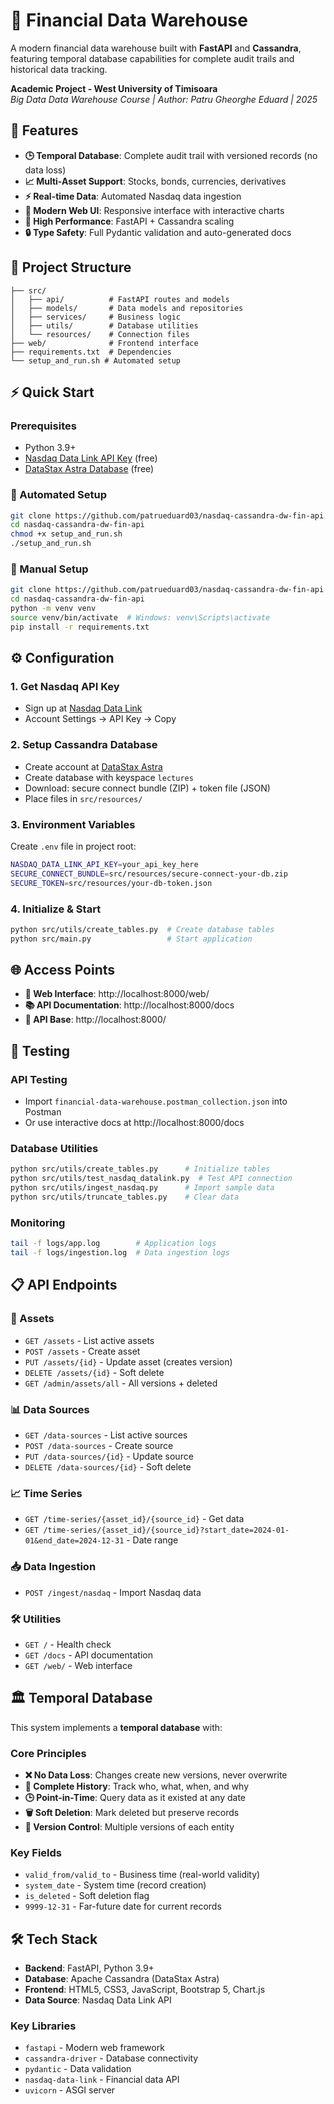 # 🏦 Financial Data Warehouse

A modern financial data warehouse built with **FastAPI** and **Cassandra**, featuring temporal database capabilities for complete audit trails and historical data tracking.

**Academic Project - West University of Timisoara**  
*Big Data Data Warehouse Course | Author: Patru Gheorghe Eduard | 2025*

## 🚀 Features

- **🕒 Temporal Database**: Complete audit trail with versioned records (no data loss)
- **📈 Multi-Asset Support**: Stocks, bonds, currencies, derivatives  
- **⚡ Real-time Data**: Automated Nasdaq data ingestion
- **🎨 Modern Web UI**: Responsive interface with interactive charts
- **🚀 High Performance**: FastAPI + Cassandra scaling
- **🔒 Type Safety**: Full Pydantic validation and auto-generated docs

## 📁 Project Structure

```
├── src/
│   ├── api/          # FastAPI routes and models
│   ├── models/       # Data models and repositories  
│   ├── services/     # Business logic
│   ├── utils/        # Database utilities
│   └── resources/    # Connection files
├── web/              # Frontend interface
├── requirements.txt  # Dependencies
└── setup_and_run.sh # Automated setup
```

## ⚡ Quick Start

### Prerequisites
- Python 3.9+
- [Nasdaq Data Link API Key](https://data.nasdaq.com/signup) (free)
- [DataStax Astra Database](https://www.datastax.com/astra) (free)

### 🚀 Automated Setup
```bash
git clone https://github.com/patrueduard03/nasdaq-cassandra-dw-fin-api
cd nasdaq-cassandra-dw-fin-api
chmod +x setup_and_run.sh
./setup_and_run.sh
```

### 🔧 Manual Setup
```bash
git clone https://github.com/patrueduard03/nasdaq-cassandra-dw-fin-api
cd nasdaq-cassandra-dw-fin-api
python -m venv venv
source venv/bin/activate  # Windows: venv\Scripts\activate
pip install -r requirements.txt
```

## ⚙️ Configuration

### 1. Get Nasdaq API Key
- Sign up at [Nasdaq Data Link](https://data.nasdaq.com/signup)
- Account Settings → API Key → Copy

### 2. Setup Cassandra Database  
- Create account at [DataStax Astra](https://www.datastax.com/astra)
- Create database with keyspace `lectures`
- Download: secure connect bundle (ZIP) + token file (JSON)
- Place files in `src/resources/`

### 3. Environment Variables
Create `.env` file in project root:
```bash
NASDAQ_DATA_LINK_API_KEY=your_api_key_here
SECURE_CONNECT_BUNDLE=src/resources/secure-connect-your-db.zip
SECURE_TOKEN=src/resources/your-db-token.json
```

### 4. Initialize & Start
```bash
python src/utils/create_tables.py  # Create database tables
python src/main.py                 # Start application
```

## 🌐 Access Points
- **📱 Web Interface**: http://localhost:8000/web/
- **📚 API Documentation**: http://localhost:8000/docs  
- **🔗 API Base**: http://localhost:8000/

## 🧪 Testing

### API Testing
- Import `financial-data-warehouse.postman_collection.json` into Postman
- Or use interactive docs at http://localhost:8000/docs

### Database Utilities
```bash
python src/utils/create_tables.py      # Initialize tables
python src/utils/test_nasdaq_datalink.py  # Test API connection  
python src/utils/ingest_nasdaq.py      # Import sample data
python src/utils/truncate_tables.py    # Clear data
```

### Monitoring
```bash
tail -f logs/app.log        # Application logs
tail -f logs/ingestion.log  # Data ingestion logs
```

## 📋 API Endpoints

### 🏦 Assets
- `GET /assets` - List active assets
- `POST /assets` - Create asset
- `PUT /assets/{id}` - Update asset (creates version)
- `DELETE /assets/{id}` - Soft delete
- `GET /admin/assets/all` - All versions + deleted

### 📊 Data Sources  
- `GET /data-sources` - List active sources
- `POST /data-sources` - Create source
- `PUT /data-sources/{id}` - Update source
- `DELETE /data-sources/{id}` - Soft delete

### 📈 Time Series
- `GET /time-series/{asset_id}/{source_id}` - Get data
- `GET /time-series/{asset_id}/{source_id}?start_date=2024-01-01&end_date=2024-12-31` - Date range

### 📥 Data Ingestion
- `POST /ingest/nasdaq` - Import Nasdaq data

### 🛠️ Utilities
- `GET /` - Health check
- `GET /docs` - API documentation  
- `GET /web/` - Web interface

## 🏛️ Temporal Database

This system implements a **temporal database** with:

### Core Principles
- **❌ No Data Loss**: Changes create new versions, never overwrite
- **📅 Complete History**: Track who, what, when, and why  
- **🕒 Point-in-Time**: Query data as it existed at any date
- **🗑️ Soft Deletion**: Mark deleted but preserve records
- **🔄 Version Control**: Multiple versions of each entity

### Key Fields
- `valid_from/valid_to` - Business time (real-world validity)
- `system_date` - System time (record creation)
- `is_deleted` - Soft deletion flag
- `9999-12-31` - Far-future date for current records

## 🛠️ Tech Stack

- **Backend**: FastAPI, Python 3.9+
- **Database**: Apache Cassandra (DataStax Astra)
- **Frontend**: HTML5, CSS3, JavaScript, Bootstrap 5, Chart.js
- **Data Source**: Nasdaq Data Link API

### Key Libraries
- `fastapi` - Modern web framework
- `cassandra-driver` - Database connectivity
- `pydantic` - Data validation
- `nasdaq-data-link` - Financial data API
- `uvicorn` - ASGI server
